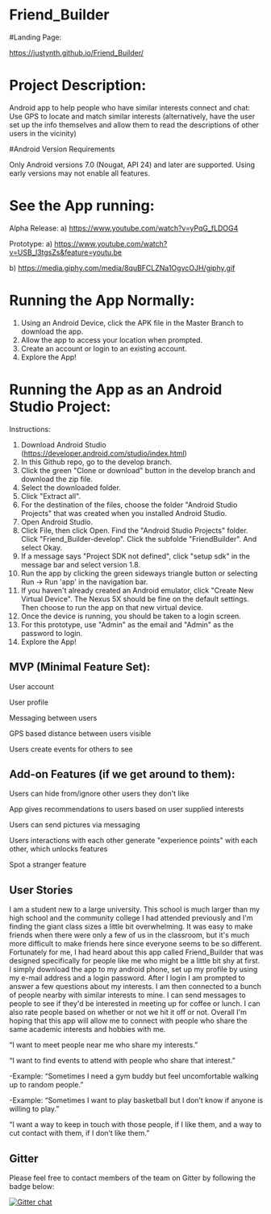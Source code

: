 # Friend_Builder

#Landing Page:

https://justynth.github.io/Friend_Builder/

# Project Description:
Android app to help people who have similar interests connect and chat: Use GPS to locate and match similar interests (alternatively, have the user set up the info themselves and allow them to read the descriptions of other users in the vicinity)

#Android Version Requirements

Only Android versions 7.0 (Nougat, API 24) and later are supported.  Using early versions may not enable all features.

# See the App running:

Alpha Release:
a) https://www.youtube.com/watch?v=yPqG_fLDOG4

Prototype:
a) https://www.youtube.com/watch?v=USB_l3tgsZs&feature=youtu.be

b) https://media.giphy.com/media/8quBFCLZNa1OgvcOJH/giphy.gif

# Running the App Normally:

1) Using an Android Device, click the APK file in the Master Branch to download the app.
2) Allow the app to access your location when prompted.
3) Create an account or login to an existing account.
4) Explore the App!


# Running the App as an Android Studio Project:
                     
Instructions:

1) Download Android Studio (https://developer.android.com/studio/index.html)
2) In this Github repo, go to the develop branch.
3) Click the green "Clone or download" button in the develop branch and download the zip file.
4) Select the downloaded folder.
5) Click "Extract all".
6) For the destination of the files, choose the folder "Android Studio Projects" that was created when you installed Android Studio.
7) Open Android Studio.
8) Click File, then click Open.  Find the "Android Studio Projects" folder.  Click "Friend_Builder-develop".  Click the subfolde "FriendBuilder".  And select Okay.
9) If a message says "Project SDK not defined", click "setup sdk" in the message bar and select version 1.8.
10) Run the app by clicking the green sideways triangle button or selecting Run -> Run 'app' in the navigation bar.
11) If you haven't already created an Android emulator, click "Create New Virtual Device". The Nexus 5X should be fine on the default settings.  Then choose to run the app on that new virtual device.
12) Once the device is running, you should be taken to a login screen.
13) For this prototype, use "Admin" as the email and "Admin" as the password to login.
14) Explore the App!




## MVP (Minimal Feature Set):


User account

User profile

Messaging between users

GPS based distance between users visible

Users create events for others to see




## Add-on Features (if we get around to them):

Users can hide from/ignore other users they don't like

App gives recommendations to users based on user supplied interests

Users can send pictures via messaging

Users interactions with each other generate "experience points" with each other, which unlocks features

Spot a stranger feature
 

## User Stories

I am a student new to a large university. This school is much larger than my high school and the community college I had attended previously and I'm finding the giant class sizes a little bit overwhelming. It was easy to make friends when there were only a few of us in the classroom, but it's much more difficult to make friends here since everyone seems to be so different. Fortunately for me, I had heard about this app called Friend_Builder that was designed specifically for people like me who might be a little bit shy at first. I simply download the app to my android phone, set up my profile by using my e-mail address and a login password. After I login I am prompted to answer a few questions about my interests. I am then connected to a bunch of people nearby with similar interests to mine. I can send messages to people to see if they'd be interested in meeting up for coffee or lunch. I can also rate people based on whether or not we hit it off or not. Overall I'm hoping that this app will allow me to connect with people who share the same academic interests and hobbies with me.


“I want to meet people near me who share my interests.”

“I want to find events to attend with people who share that interest.”

  -Example: “Sometimes I need a gym buddy but feel uncomfortable walking up to random people.”
  
  -Example: “Sometimes I want to play basketball but I don’t know if anyone is willing to play.”
  
“I want a way to keep in touch with those people, if I like them, and a way to cut contact with them, if I don’t like them.”


## Gitter

Please feel free to contact members of the team on Gitter by following the badge below:

[![Gitter chat](https://badges.gitter.im/gitterHQ/gitter.png)](https://gitter.im/Friend_Builder/Lobby?utm_source=ios&utm_medium=link&utm_campaign=ios-share-link)
